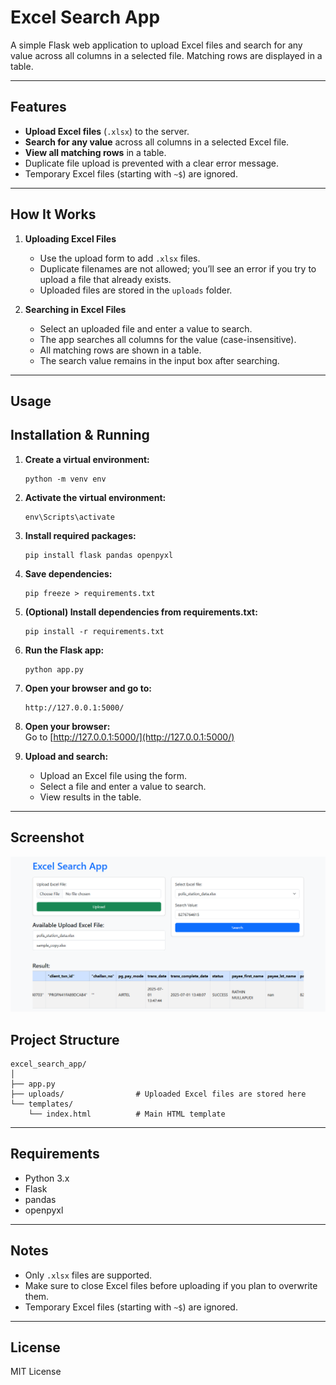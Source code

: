 # Excel Search App

A simple Flask web application to upload Excel files and search for any value across all columns in a selected file. Matching rows are displayed in a table.

---

## Features

- **Upload Excel files** (`.xlsx`) to the server.
- **Search for any value** across all columns in a selected Excel file.
- **View all matching rows** in a table.
- Duplicate file upload is prevented with a clear error message.
- Temporary Excel files (starting with `~$`) are ignored.

---

## How It Works

1. **Uploading Excel Files**
    - Use the upload form to add `.xlsx` files.
    - Duplicate filenames are not allowed; you’ll see an error if you try to upload a file that already exists.
    - Uploaded files are stored in the `uploads` folder.

2. **Searching in Excel Files**
    - Select an uploaded file and enter a value to search.
    - The app searches all columns for the value (case-insensitive).
    - All matching rows are shown in a table.
    - The search value remains in the input box after searching.

---

## Usage

## Installation & Running

1. **Create a virtual environment:**
    ```
    python -m venv env
    ```

2. **Activate the virtual environment:**
    ```
    env\Scripts\activate
    ```

3. **Install required packages:**
    ```
    pip install flask pandas openpyxl
    ```

4. **Save dependencies:**
    ```
    pip freeze > requirements.txt
    ```

5. **(Optional) Install dependencies from requirements.txt:**
    ```
    pip install -r requirements.txt
    ```

6. **Run the Flask app:**
    ```
    python app.py
    ```

7. **Open your browser and go to:**
    ```
    http://127.0.0.1:5000/
    ```

3. **Open your browser:**  
   Go to [http://127.0.0.1:5000/](http://127.0.0.1:5000/)

4. **Upload and search:**
    - Upload an Excel file using the form.
    - Select a file and enter a value to search.
    - View results in the table.

---

## Screenshot 
<img src="https://github.com/mrsandipmandal/excel_search_app/blob/main/uploads/Screenshot%202025-07-31%20133826.png" alt="Description" />


## Project Structure

```
excel_search_app/
│
├── app.py
├── uploads/                # Uploaded Excel files are stored here
└── templates/
    └── index.html          # Main HTML template
```

---

## Requirements

- Python 3.x
- Flask
- pandas
- openpyxl

---

## Notes

- Only `.xlsx` files are supported.
- Make sure to close Excel files before uploading if you plan to overwrite them.
- Temporary Excel files (starting with `~$`) are ignored.

---
## License

MIT License
